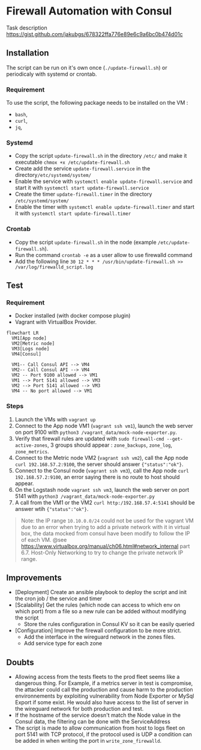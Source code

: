 # Firewall Automation with Consul 

Task description <https://gist.github.com/jakubgs/678322ffa776e89e6c9a6bc0b474d01c>


## Installation

The script can be run on it's own once (``./update-firewall.sh``) or periodicaly with systemd or crontab.

### Requirement

To use the script, the following package needs to be installed on the VM :

* `bash`,
* `curl`,
* `jq`,

### Systemd 

* Copy the script ``update-firewall.sh`` in the directory ``/etc/`` and make it executable ``chmox +x /etc/update-firewall.sh``
* Create add the service  ``update-firewall.service`` in the directory``/etc/systemd/system/``
* Enable the service with ``systemctl enable update-firewall.service`` and start it with ``systemctl start update-firewall.service``
* Create the timer ``update-firewall.timer`` in the directory ``/etc/systemd/system/``
* Enable the timer with ``systemctl enable update-firewall.timer`` and start it with ``systemctl start update-firewall.timer``

### Crontab

* Copy the script `update-firewall.sh` in the node (example ``/etc/update-firewall.sh``).
* Run the command ``crontab -e`` as a user allow to use firewalld command
* Add the following line ``30 12 * * * /usr/bin/update-firewall.sh >> /var/log/firewalld_script.log``

## Test

### Requirement

* Docker installed (with docker compose plugin)
* Vagrant with VirtualBox Provider.


````mermaid
flowchart LR
  VM1[App node]
  VM2[Metric node]
  VM3[Logs node]
  VM4[Consul]

  VM1-- Call Consul API --> VM4
  VM2-- Call Consul API --> VM4
  VM2 -- Port 9100 allowed --> VM1
  VM1 --> Port 5141 allowed --> VM3
  VM2 --> Port 5141 allowed --> VM3
  VM4 -- No port allowed --> VM1
````

### Steps

1. Launch the VMs with `vagrant up`
2. Connect to the App node VM1 (``vagrant ssh vm1``), launch the web server on port 9100 with ``python3 /vagrant_data/mock-node-exporter.py``.
3. Verify that firewall rules are updated with ``sudo firewall-cmd --get-active-zones``, 3 groups should appear : `zone_backups`, ``zone_log``, ``zone_metrics``.
4. Connect to the Metric node VM2 (``vagrant ssh vm2``), call the App node ``curl 192.168.57.2:9100``, the server should answer ``{"status":"ok"}``.
5. Connect to the Consul node (``vagrant ssh vm3``), call the App node ``curl 192.168.57.2:9100``, an error saying there is no route to host should appear.
6. On the Logstash node ``vagrant ssh vm3``, launch the web server on port 5141 with ``python3 /vagrant_data/mock-node-exporter.py``
7. A call from the VM1 or the VM2 ``curl http:/192.168.57.4:5141`` should be answer wtih ``{"status":"ok"}``.


> Note: the IP range `10.10.0.0/24`  could not be used for the vagrant VM due to an error when trying to add a private network with it in virtual box, the data mocked from consul have been modify to follow the IP of each VM.
> @see https://www.virtualbox.org/manual/ch06.html#network_internal part 6.7. Host-Only Networking to try to change the private network IP range.

## Improvements

* [Deployment] Create an ansible playbook to deploy the script and init the cron job / the service and timer
* [Scalability] Get the rules (which node can access to which env on which port) from a file so a new rule can be added without modifying the script
  * Store the rules configuration in Consul KV so it can be easily queried
* [Configuration] Improve the firewall configuration to be more strict. 
  * Add the interface in the wireguard network in the zones files.
  * Add service type for each zone


## Doubts

* Allowing access from the tests fleets to the prod fleet seems like a dangerous thing. For Example, if a metrics server in test is compromise, the attacker could call the production and cause harm to the production environnements by exploiting vulnerability from Node Exporter or MySql Export if some exist. He would also have access to the list of server in the wireguard network for both production and test.
* If the hostname of the service doesn't match the Node value in the Consul data, the filtering can be done with the ServiceAddress
* The script is made to allow communication from host to logs fleet on port 5141 with TCP protocol, if the protocol used is UDP a condition can be added in when writing the port in ``write_zone_firewalld``.